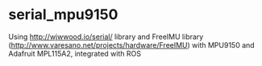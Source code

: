 serial_mpu9150
==============

Using http://wjwwood.io/serial/ library and FreeIMU library (http://www.varesano.net/projects/hardware/FreeIMU) with MPU9150 and Adafruit MPL115A2, integrated with ROS

